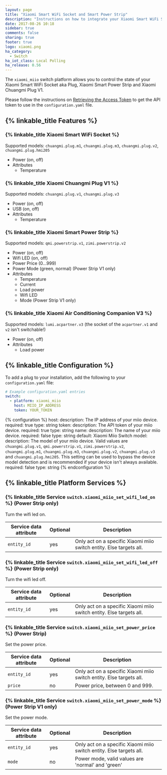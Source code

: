 ```yaml
---
layout: page
title: "Xiaomi Smart WiFi Socket and Smart Power Strip"
description: "Instructions on how to integrate your Xiaomi Smart WiFi Socket aka Plug or Xiaomi Smart Power Strip within Home Assistant."
date: 2017-08-26 10:18
sidebar: true
comments: false
sharing: true
footer: true
logo: xiaomi.png
ha_category:
  - Switch
ha_iot_class: Local Polling
ha_release: 0.56
---
```


The `xiaomi_miio` switch platform allows you to control the state of your Xiaomi Smart WiFi Socket aka Plug, Xiaomi Smart Power Strip and Xiaomi Chuangmi Plug V1.

Please follow the instructions on [Retrieving the Access Token](/components/vacuum.xiaomi_miio/#retrieving-the-access-token) to get the API token to use in the `configuration.yaml` file.

## {% linkable_title Features %}

### {% linkable_title Xiaomi Smart WiFi Socket %}

Supported models: `chuangmi.plug.m1`, `chuangmi.plug.m3`, `chuangmi.plug.v2`, `chuangmi.plug.hmi205`

- Power (on, off)
- Attributes
  - Temperature

### {% linkable_title Xiaomi Chuangmi Plug V1 %}

Supported models: `chuangmi.plug.v1`, `chuangmi.plug.v3`

- Power (on, off)
- USB (on, off)
- Attributes
  - Temperature

### {% linkable_title Xiaomi Smart Power Strip %}

Supported models: `qmi.powerstrip.v1`, `zimi.powerstrip.v2`

- Power (on, off)
- Wifi LED (on, off)
- Power Price (0...999)
- Power Mode (green, normal) (Power Strip V1 only)
- Attributes
  - Temperature
  - Current
  - Load power
  - Wifi LED
  - Mode (Power Strip V1 only)

### {% linkable_title Xiaomi Air Conditioning Companion V3 %}

Supported models: `lumi.acpartner.v3` (the socket of the `acpartner.v1` and `v2` isn't switchable!)

* Power (on, off)
* Attributes
  - Load power

## {% linkable_title Configuration %}

To add a plug to your installation, add the following to your `configuration.yaml` file:

```yaml
# Example configuration.yaml entries
switch:
  - platform: xiaomi_miio
    host: MIIO_IP_ADDRESS
    token: YOUR_TOKEN
```

{% configuration %}
host:
  description: The IP address of your miio device.
  required: true
  type: string
token:
  description: The API token of your miio device.
  required: true
  type: string
name:
  description: The name of your miio device.
  required: false
  type: string
  default: Xiaomi Miio Switch
model:
  description: The model of your miio device. Valid values are `chuangmi.plug.v1`, `qmi.powerstrip.v1`, `zimi.powerstrip.v2`, `chuangmi.plug.m1`, `chuangmi.plug.m3`, `chuangmi.plug.v2`, `chuangmi.plug.v3` and `chuangmi.plug.hmi205`. This setting can be used to bypass the device model detection and is recommended if your device isn't always available.
  required: false
  type: string
{% endconfiguration %}

## {% linkable_title Platform Services %}

### {% linkable_title Service `switch.xiaomi_miio_set_wifi_led_on` %} (Power Strip only)

Turn the wifi led on.

| Service data attribute    | Optional | Description                                             |
|---------------------------|----------|---------------------------------------------------------|
| `entity_id`               |      yes | Only act on a specific Xiaomi miio switch entity. Else targets all.  |

### {% linkable_title Service `switch.xiaomi_miio_set_wifi_led_off` %} (Power Strip only)

Turn the wifi led off.

| Service data attribute    | Optional | Description                                             |
|---------------------------|----------|---------------------------------------------------------|
| `entity_id`               |      yes | Only act on a specific Xiaomi miio switch entity. Else targets all.  |

### {% linkable_title Service `switch.xiaomi_miio_set_power_price` %} (Power Strip)

Set the power price.

| Service data attribute    | Optional | Description                                             |
|---------------------------|----------|---------------------------------------------------------|
| `entity_id`               |      yes | Only act on a specific Xiaomi miio switch entity. Else targets all.  |
| `price`                   |       no | Power price, between 0 and 999.                         |

### {% linkable_title Service `switch.xiaomi_miio_set_power_mode` %} (Power Strip V1 only)

Set the power mode.

| Service data attribute    | Optional | Description                                                   |
|---------------------------|----------|---------------------------------------------------------------|
| `entity_id`               |      yes | Only act on a specific Xiaomi miio switch entity. Else targets all.  |
| `mode`                    |       no | Power mode, valid values are 'normal' and 'green'             |
